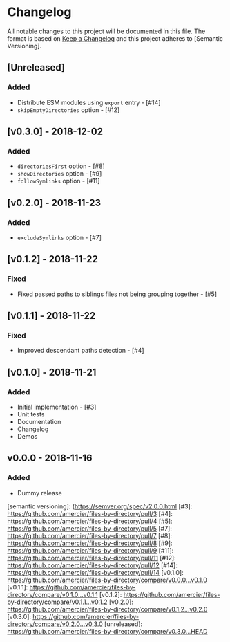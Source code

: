 # Changelog

All notable changes to this project will be documented in this file. The format is based on
[Keep a Changelog] and this project adheres to [Semantic Versioning].

## [Unreleased]

### Added

- Distribute ESM modules using `export` entry - [#14]
- `skipEmptyDirectories` option - [#12]

## [v0.3.0] - 2018-12-02

### Added

- `directoriesFirst` option - [#8]
- `showDirectories` option - [#9]
- `followSymlinks` option - [#11]

## [v0.2.0] - 2018-11-23

### Added

- `excludeSymlinks` option - [#7]

## [v0.1.2] - 2018-11-22

### Fixed

- Fixed passed paths to siblings files not being grouping together - [#5]

## [v0.1.1] - 2018-11-22

### Fixed

- Improved descendant paths detection - [#4]

## [v0.1.0] - 2018-11-21

### Added

- Initial implementation - [#3]
- Unit tests
- Documentation
- Changelog
- Demos

## v0.0.0 - 2018-11-16

### Added

- Dummy release

[keep a changelog]: https://keepachangelog.com/en/1.0.0/
[semantic versioning]: (https://semver.org/spec/v2.0.0.html
[#3]: https://github.com/amercier/files-by-directory/pull/3
[#4]: https://github.com/amercier/files-by-directory/pull/4
[#5]: https://github.com/amercier/files-by-directory/pull/5
[#7]: https://github.com/amercier/files-by-directory/pull/7
[#8]: https://github.com/amercier/files-by-directory/pull/8
[#9]: https://github.com/amercier/files-by-directory/pull/9
[#11]: https://github.com/amercier/files-by-directory/pull/11
[#12]: https://github.com/amercier/files-by-directory/pull/12
[#14]: https://github.com/amercier/files-by-directory/pull/14
[v0.1.0]: https://github.com/amercier/files-by-directory/compare/v0.0.0...v0.1.0
[v0.1.1]: https://github.com/amercier/files-by-directory/compare/v0.1.0...v0.1.1
[v0.1.2]: https://github.com/amercier/files-by-directory/compare/v0.1.1...v0.1.2
[v0.2.0]: https://github.com/amercier/files-by-directory/compare/v0.1.2...v0.2.0
[v0.3.0]: https://github.com/amercier/files-by-directory/compare/v0.2.0...v0.3.0
[unreleased]: https://github.com/amercier/files-by-directory/compare/v0.3.0...HEAD
